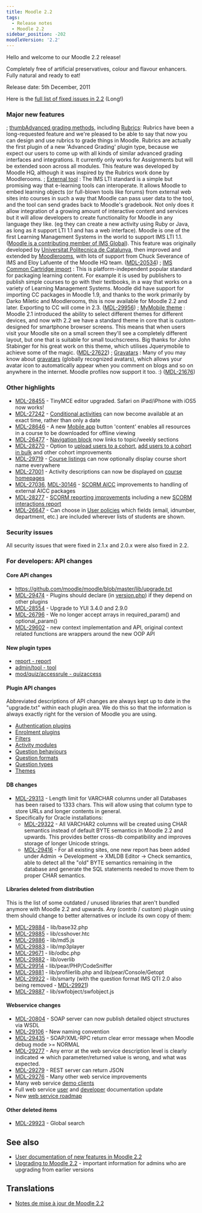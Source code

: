 ```yaml
---
title: Moodle 2.2
tags:
  - Release notes
  - Moodle 2.2
sidebar_position: -202
moodleVersion: '2.2'
---
```

Hello and welcome to our Moodle 2.2 release!

Completely free of artificial preservatives, colour and flavour enhancers.  Fully natural and ready to eat!

Release date: 5th December, 2011

Here is the [full list of fixed issues in 2.2](https://tracker.moodle.org/issues/?jql=project%20%3D%20mdl%20AND%20resolution%20%3D%20fixed%20AND%20fixVersion%20in%20(%222.2%22)%20ORDER%20BY%20priority%20DESC)  (Long!)

### Major new features

; [thumb](https://docs.moodle.org/image/rubric-example.png)[Advanced grading methods](https://docs.moodle.org/22/en/Advanced_grading_methods), including [Rubrics](https://docs.moodle.org/22/en/Rubrics): Rubrics have been a long-requested feature and we're pleased to be able to say that now you can design and use rubrics to grade things in Moodle.  Rubrics are actually the first plugin of a new 'Advanced Grading' plugin type, because we expect our users to come up with all kinds of similar advanced grading interfaces and integrations.  It currently only works for Assignments but will be extended soon across all modules.  This feature was developed by Moodle HQ, although it was inspired by the Rubrics work done by Moodlerooms.
; [External tool](https://docs.moodle.org/22/en/External_tool) : The IMS LTI standard is a simple but promising way that e-learning tools can interoperate.  It allows Moodle to embed learning objects (or full-blown tools like forums) from external web sites into courses in such a way that Moodle can pass user data to the tool, and the tool can send grades back to Moodle's gradebook.  Not only does it allow integration of a growing amount of interactive content and services but it will allow developers to create functionality for Moodle in any language they like.  (eg they can create a new activity using Ruby or Java, as long as it support LTI 1.1 and has a web interface).  Moodle is one of the first Learning Management Systems in the world to support IMS LTI 1.1.  ([Moodle is a contributing member of IMS Global](http://www.imsglobal.org/membersandaffiliates.html)).  This feature was originally developed by [Universitat Politecnica de Catalunya](http://www.upc.edu), then improved and extended by [Moodlerooms](http://moodlerooms.com), with lots of support from Chuck Severance of IMS and Eloy Lafuente of the Moodle HQ team.  ([MDL-20534](https://tracker.moodle.org/browse/MDL-20534))
; [IMS Common Cartridge import](https://docs.moodle.org/22/en/IMS_Common_Cartridge_import) : This is platform-independent popular standard for packaging learning content.  For example it is used by publishers to publish simple courses to go with their textbooks, in a way that works on a variety of Learning Management Systems.  Moodle did have support for importing CC packages in Moodle 1.9, and thanks to the work primarily by Darko Miletic and Moodlerooms, this is now available for Moodle 2.2 and later.  Exporting to CC will come in 2.3.   ([MDL-29956](https://tracker.moodle.org/browse/MDL-29956))
; [MyMobile theme](https://docs.moodle.org/22/en/MyMobile_theme) : Moodle 2.1 introduced the ability to select different themes for different devices, and now with 2.2 we have a standard theme in core that is custom-designed for smartphone browser screens.  This means that when users visit your Moodle site on a small screen they'll see a completely different layout, but one that is suitable for small touchscreens.  Big thanks for John Stabinger for his great work on this theme, which utilises Jquerymobile to achieve some of the magic.  ([MDL-27622](https://tracker.moodle.org/browse/MDL-27622))
; [Gravatars](https://docs.moodle.org/22/en/Gravatars) : Many of you may know about [gravatars](http://gravatar.com) (globally recognized avatars), which allows your avatar icon to automatically appear when you comment on blogs and so on anywhere in the internet.  Moodle profiles now support it too. :) ([MDL-21676](https://tracker.moodle.org/browse/MDL-21676))

### Other highlights

- [MDL-28455](https://tracker.moodle.org/browse/MDL-28455) - TinyMCE editor upgraded.  Safari on iPad/iPhone with iOS5 now works!
- [MDL-27242](https://tracker.moodle.org/browse/MDL-27242) - [Conditional activities](https://docs.moodle.org/22/en/Conditional_activities_settings) can now become available at an exact time, rather than only a date
- [MDL-28646](https://tracker.moodle.org/browse/MDL-28646) - A new [Mobile app](https://docs.moodle.org/22/en/Mobile_app) button 'content' enables all resources in a course to be downloaded for offline viewing
- [MDL-26477](https://tracker.moodle.org/browse/MDL-26477) - [Navigation block](https://docs.moodle.org/22/en/Navigation) now links to topic/weekly sections
- [MDL-28270](https://tracker.moodle.org/browse/MDL-28270) - Option to [upload users to a cohort](https://docs.moodle.org/22/en/Upload_users), [add users to a cohort in bulk](https://docs.moodle.org/22/en/Bulk_user_actions) and other cohort improvements
- [MDL-29719](https://tracker.moodle.org/browse/MDL-29719) - [Course listings](https://docs.moodle.org/22/en/Course_list) can now optionally display course short name everywhere
- [MDL-27001](https://tracker.moodle.org/browse/MDL-27001) - Activity descriptions can now be displayed on [course homepages](https://docs.moodle.org/22/en/Course_homepage)
- [MDL-27036](https://tracker.moodle.org/browse/MDL-27036), [MDL-30146](https://tracker.moodle.org/browse/MDL-30146) - [SCORM AICC](https://docs.moodle.org/22/en/SCORM_settings) improvements to handling of external AICC packages
- [MDL-28277](https://tracker.moodle.org/browse/MDL-28277) -  [SCORM reporting improvements](https://docs.moodle.org/dev/SCORM_reporting_improvements) including a new [SCORM interactions report](https://docs.moodle.org/22/en/Using_SCORM)
- [MDL-26647](https://tracker.moodle.org/browse/MDL-26647) - Can choose in [User policies](https://docs.moodle.org/22/en/Roles_settings) which fields (email, idnumber, department, etc.) are included wherever lists of students are shown.

### Security issues

All security issues that were fixed in 2.1.x and 2.0.x were also fixed in 2.2.

### For developers: API changes

#### Core API changes

- https://github.com/moodle/moodle/blob/master/lib/upgrade.txt
- [MDL-29474](https://tracker.moodle.org/browse/MDL-29474) - Plugins should declare (in [version.php](https://docs.moodle.org/dev/version.php)) if they depend on other plugins
- [MDL-28554](https://tracker.moodle.org/browse/MDL-28554) - Upgrade to YUI 3.4.0 and 2.9.0
- [MDL-26796](https://tracker.moodle.org/browse/MDL-26796) - We no longer accept arrays in required_param() and optional_param()
- [MDL-29602](https://tracker.moodle.org/browse/MDL-29602) - new context implementation and API, original context related functions are wrappers around the new OOP API

#### New plugin types

- [report - report](https://docs.moodle.org/dev/General_report_plugins)
- [admin/tool - tool](https://docs.moodle.org/dev/Admin_tools)
- [mod/quiz/accessrule - quizaccess](https://docs.moodle.org/dev/Quiz_access_rules)

#### Plugin API changes

Abbreviated descriptions of API changes are always kept up to date in the "upgrade.txt" within each plugin area.  We do this so that the information is always exactly right for the version of Moodle you are using.

- [Authentication plugins](http://git.moodle.org/gw?p=moodle.git;a=blob;f=auth/upgrade.txt;hb=master)
- [Enrolment plugins](http://git.moodle.org/gw?p=moodle.git;a=blob;f=enrol/upgrade.txt;hb=master)
- [Filters](http://git.moodle.org/gw?p=moodle.git;a=blob;f=filter/upgrade.txt;hb=master)
- [Activity modules](http://git.moodle.org/gw?p=moodle.git;a=blob;f=mod/upgrade.txt;hb=master)
- [Question behaviours](http://git.moodle.org/gw?p=moodle.git;a=blob;f=question/behaviour/upgrade.txt;hb=master)
- [Question formats](http://git.moodle.org/gw?p=moodle.git;a=blob;f=question/format/upgrade.txt;hb=master)
- [Question types](http://git.moodle.org/gw?p=moodle.git;a=blob;f=question/type/upgrade.txt;hb=master)
- [Themes](http://git.moodle.org/gw?p=moodle.git;a=blob;f=theme/upgrade.txt;hb=master)

#### DB changes

- [MDL-29313](https://tracker.moodle.org/browse/MDL-29313) - Length limit for VARCHAR columns under all Databases has been raised to 1333 chars. This will allow using that column type to store URLs and longer contents in general.
- Specifically for Oracle installations:
  - [MDL-29322](https://tracker.moodle.org/browse/MDL-29322) - All VARCHAR2 columns will be created using CHAR semantics instead of default BYTE semantics in Moodle 2.2 and upwards. This provides better cross-db compatibility and improves storage of longer Unicode strings.
  - [MDL-29416](https://tracker.moodle.org/browse/MDL-29416) - For all existing sites, one new report has been added under Admin -> Development -> XMLDB Editor -> Check semantics, able to detect all the "old" BYTE semantics remaining in the database and generate the SQL statements needed to move them to proper CHAR semantics.

#### Libraries deleted from distribution

This is the list of some outdated / unused libraries that aren't bundled anymore with Moodle 2.2 and upwards. Any (contrib / custom) plugin using them should change to better alternatives or include its own copy of them:

- [MDL-29884](https://tracker.moodle.org/browse/MDL-29884) - lib/base32.php
- [MDL-29885](https://tracker.moodle.org/browse/MDL-29885) - lib/csshover.htc
- [MDL-29886](https://tracker.moodle.org/browse/MDL-29886) - lib/md5.js
- [MDL-29883](https://tracker.moodle.org/browse/MDL-29883) - lib/mp3player
- [MDL-29671](https://tracker.moodle.org/browse/MDL-29671) - lib/odbc.php
- [MDL-29882](https://tracker.moodle.org/browse/MDL-29882) - lib/overlib
- [MDL-29914](https://tracker.moodle.org/browse/MDL-29914) - lib/pear/PHP/CodeSniffer
- [MDL-29881](https://tracker.moodle.org/browse/MDL-29881) - lib/profilerlib.php and lib/pear/Console/Getopt
- [MDL-29922](https://tracker.moodle.org/browse/MDL-29922) - lib/smarty (with the question format IMS QTI 2.0 also being removed - [MDL-29921](https://tracker.moodle.org/browse/MDL-29921))
- [MDL-29887](https://tracker.moodle.org/browse/MDL-29887) - lib/swfobject/swfobject.js

#### Webservice changes

- [MDL-20804](https://tracker.moodle.org/browse/MDL-20804) - SOAP server can now publish detailed object structures via WSDL
- [MDL-29106](https://tracker.moodle.org/browse/MDL-29106) - New naming convention
- [MDL-29435](https://tracker.moodle.org/browse/MDL-29435) - SOAP/XML-RPC return clear error message  when Moodle debug mode >= NORMAL
- [MDL-29277](https://tracker.moodle.org/browse/MDL-29277) - Any error at the web service description level is clearly indicated => which parameter/returned value is wrong, and what was expected.
- [MDL-29279](https://tracker.moodle.org/browse/MDL-29279) - REST server can return JSON
- [MDL-29276](https://tracker.moodle.org/browse/MDL-29276) - Many other web service improvements
- Many web service [demo clients](https://github.com/moodlehq/sample-ws-clients)
- Full web service [user](https://docs.moodle.org/en/Web_services) and [developer](https://docs.moodle.org/dev/Web_services) documentation update
- New [web service roadmap](https://docs.moodle.org/dev/Web_services_Roadmap_)

#### Other deleted items

- [MDL-29923](https://tracker.moodle.org/browse/MDL-29923) - Global search

## See also

- [User documentation of new features in Moodle 2.2](https://docs.moodle.org/22/en/Category:New_features)
- [Upgrading to Moodle 2.2](https://docs.moodle.org/22/en/Upgrading_to_Moodle_2.2) - important information for admins who are upgrading from earlier versions

## Translations

- [Notes de mise à jour de Moodle 2.2](https://docs.moodle.org/fr/Notes_de_mise_à_jour_de_Moodle_2.2)
